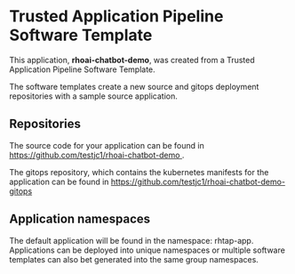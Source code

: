 # Trusted Application Pipeline Software Template

This application, **rhoai-chatbot-demo**, was created from a Trusted Application Pipeline Software Template.

The software templates create a new source and gitops deployment repositories with a sample source application. 

## Repositories

The source code for your application can be found in [https://github.com/testjc1/rhoai-chatbot-demo ](https://github.com/testjc1/rhoai-chatbot-demo ).
 
The gitops repository, which contains the kubernetes manifests for the application can be found in 
[https://github.com/testjc1/rhoai-chatbot-demo-gitops ](https://github.com/testjc1/rhoai-chatbot-demo-gitops ) 

## Application namespaces 

The default application will be found in the namespace: rhtap-app. Applications can be deployed into unique namespaces or multiple software templates can also bet generated into the same group namespaces.  